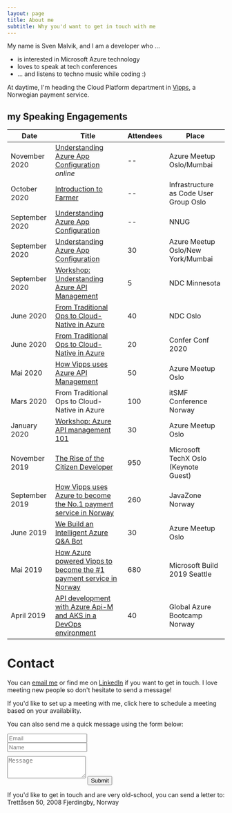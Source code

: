 ```yaml
---
layout: page
title: About me
subtitle: Why you'd want to get in touch with me
---
```


My name is Sven Malvik, and I am a developer who ...

- is interested in Microsoft Azure technology
- loves to speak at tech conferences
- ... and listens to techno music while coding :)

At daytime, I'm heading the Cloud Platform department in [Vipps](https://vipps.no), a Norwegian payment service.

## my Speaking Engagements

|Date   |Title    |Attendees    |Place  |
|---    |---    |---      |---    |
|November 2020  |[Understanding Azure App Configuration](https://www.meetup.com/azure-meetup-oslo/events/273477740/) *online*           |--    |Azure Meetup Oslo/Mumbai                 |
|October 2020   |[Introduction to Farmer](https://www.meetup.com/Infrastructure-As-Code-User-Group-Oslo/events/273116797/)                          |--    |Infrastructure as Code User Group Oslo   |
|September 2020 |[Understanding Azure App Configuration](https://www.meetup.com/NNUGOslo/events/273290043/)           |--    |NNUG                                     |
|September 2020 |[Understanding Azure App Configuration](https://www.meetup.com/azure-meetup-oslo/events/272787237/)           |30    |Azure Meetup Oslo/New York/Mumbai        |
|September 2020 |[Workshop: Understanding Azure API Management](https://ndcminnesota.com/agenda/understanding-azure-api-management-0q2l/0rj0je5brqe)    |5     |NDC Minnesota                            |
|June 2020      |[From Traditional Ops to Cloud-Native in Azure](https://ndcoslo.com/talk/from-traditional-ops-to-cloud-native-in-azure-a-real-world-scenario/)   |40    |NDC Oslo                                 |
|June 2020      |[From Traditional Ops to Cloud-Native in Azure](https://confer.no/program/?talk=KSYB-DEHT-OQJJ)   |20    |Confer Conf 2020                         |
|Mai 2020       |[How Vipps uses Azure API Management](https://www.meetup.com/azure-meetup-oslo/events/270363493/)             |50    |Azure Meetup Oslo                        |
|Mars 2020      |From Traditional Ops to Cloud-Native in Azure   |100   |itSMF Conference Norway                  |
|January 2020   |[Workshop: Azure API management 101](https://www.meetup.com/azure-meetup-oslo/events/264452427/) |30 |Azure Meetup Oslo                        |
|November 2019  |[The Rise of the Citizen Developer](https://www.microsoftevents.com/profile/web/index.cfm?PKwebID=0x1469423f223&varPage=agenda)  |950    |Microsoft TechX Oslo (Keynote Guest)     |
|September 2019 |[How Vipps uses Azure to become the No.1 payment service in Norway](https://2019.javazone.no/program/422fef66-780e-4f27-a921-6dbfaf852ae7)   |260    |JavaZone Norway                          |
|June 2019      |[We Build an Intelligent Azure Q&A Bot](https://www.meetup.com/azure-meetup-oslo/events/261460415/) |30     |Azure Meetup Oslo                        |
|Mai 2019       |[How Azure powered Vipps to become the &#35;1 payment service in Norway](https://azure.microsoft.com/nb-no/resources/videos/build-2019-from-monolith-to-microservice-how-azure-powered-vipps-to-become-the-no-1-payment-service-in-norway/) |680    |Microsoft Build 2019 Seattle          |
|April 2019     |[API development with Azure Api-M and AKS in a DevOps environment](https://www.meetup.com/NNUGOslo/events/258724069/)    |40    |Global Azure Bootcamp Norway             |

# Contact

You can [email me](sven@malvik.de) or find me on [LinkedIn](https://www.linkedin.com/in/svenmalvik/) if you want to get in touch. I love meeting new people so don't hesitate to send a message!

If you'd like to set up a meeting with me, click here to schedule a meeting based on your availability.

<form action="https://formspree.io/sven@malvik.de" method="POST" class="form" id="contact-form">
  <p>You can also send me a quick message using the form below:</p>
  <div class="row">
    <div class="col-xs-6">
      <input type="email" name="_replyto" class="form-control input-lg" placeholder="Email" title="Email">
    </div>
    <div class="col-xs-6">
      <input type="text" name="name" class="form-control input-lg" placeholder="Name" title="Name">
    </div>
  </div>
  <input type="hidden" name="_subject" value="New submission from svenmalvik.com">
  <textarea type="text" name="content" class="form-control input-lg" style="margin-top: 10px; margin-bottom:10px;" placeholder="Message" title="Message" required="required" rows="3"></textarea>
  <input type="text" name="_gotcha" style="display:none">
  <input type="hidden" name="_next" value="?message=Your message was sent successfully, thanks!" />
  <button type="submit" class="btn btn-lg btn-primary">Submit</button>
</form>

If you'd like to get in touch and are very old-school, you can send a letter to:
Trettåsen 50, 2008 Fjerdingby, Norway
